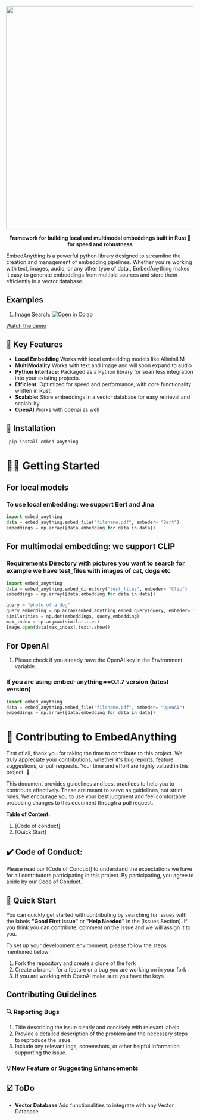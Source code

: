 
<p align ="center">
<img width=600 src = "https://res.cloudinary.com/dltwftrgc/image/upload/v1712504276/Projects/EmbedAnything_500_x_200_px_a4l8xu.png">
</p>


<p align="center">
    <b>Framework for building local and multimodal embeddings built in Rust 🦀 for speed and robustness</b>
</p>


EmbedAnything is a powerful python library designed to streamline the creation and management of embedding pipelines. Whether you're working with text, images, audio, or any other type of data., EmbedAnything makes it easy to generate embeddings from multiple sources and store them efficiently in a vector database.

## Examples
1. Image Search: [![Open in Colab](https://colab.research.google.com/assets/colab-badge.svg)](https://colab.research.google.com/drive/1JdmFNGCqCIcmN3jvfs_gFd1cCwsFQr4k?usp=sharing)

[Watch the demo](https://youtu.be/HLXIuznnXcI)


## 🚀 Key Features

- **Local Embedding** Works with local embedding models like AllminiLM
- **MultiModality** Works with text and image and will soon expand to audio
- **Python Interface:** Packaged as a Python library for seamless integration into your existing projects.
- **Efficient:** Optimized for speed and performance, with core functionality written in Rust.
- **Scalable:** Store embeddings in a vector database for easy retrieval and scalability.
- **OpenAI** Works with openai as well




## 💚 Installation

`
pip install embed-anything`





# 🧑‍🚀 Getting Started

## For local models 

### To use local embedding: we support Bert and Jina

```python
import embed_anything
data = embed_anything.embed_file("filename.pdf", embeder= "Bert")
embeddings = np.array([data.embedding for data in data])
```


## For multimodal embedding: we support CLIP
### Requirements Directory with pictures you want to search for example we have test_files with images of cat, dogs etc

```python
import embed_anything
data = embed_anything.embed_directory("test_files", embeder= "Clip")
embeddings = np.array([data.embedding for data in data])

query = "photo of a dog"
query_embedding = np.array(embed_anything.embed_query(query, embeder= "Clip")[0].embedding)
similarities = np.dot(embeddings, query_embedding)
max_index = np.argmax(similarities)
Image.open(data[max_index].text).show()
```


## For OpenAI 
1. Please check if you already have the OpenAI key in the Environment variable.

### If you are using embed-anything==0.1.7 version (latest version)

```python
import embed_anything
data = embed_anything.embed_file("filename.pdf", embeder= "OpenAI")
embeddings = np.array([data.embedding for data in data])
```











#  🚧 Contributing to EmbedAnything



First of all, thank you for taking the time to contribute to this project. We truly appreciate your contributions, whether it's bug reports, feature suggestions, or pull requests. Your time and effort are highly valued in this project. 🚀

This document provides guidelines and best practices to help you to contribute effectively. These are meant to serve as guidelines, not strict rules. We encourage you to use your best judgment and feel comfortable proposing changes to this document through a pull request.



**********************************Table of Content:********************************** 
1. [Code of conduct]
2. [Quick Start]


## ✔️ Code of Conduct:

Please read our [Code of Conduct] to understand the expectations we have for all contributors participating in this project. By participating, you agree to abide by our Code of Conduct.

## 🚀 Quick Start

You can quickly get started with contributing by searching for issues with the labels **"Good First Issue"** or **"Help Needed"** in the [Issues Section]. If you think you can contribute, comment on the issue and we will assign it to you.  

To set up your development environment, please follow the steps mentioned below : 

1. Fork the repository and create a clone of the fork
2. Create a branch for a feature or a bug you are working on in your fork
3. If you are working with OpenAI make sure you have the keys

## Contributing Guidelines 
 
### 🔍 Reporting Bugs


1. Title describing the issue clearly and concisely with relevant labels
2. Provide a detailed description of the problem and the necessary steps to reproduce the issue.
3. Include any relevant logs, screenshots, or other helpful information supporting the issue.

### 💡 New Feature or Suggesting Enhancements



## ☑️ ToDo

- **Vector Database** Add functionalities to integrate with any Vector Database


